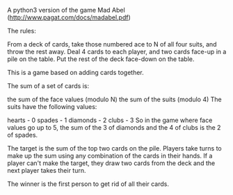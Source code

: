 A python3 version of the game Mad Abel (http://www.pagat.com/docs/madabel.pdf)

The rules:

From a deck of cards, take those numbered ace to N of all four suits, and throw the rest away.
Deal 4 cards to each player, and two cards face-up in a pile on the table. Put the rest of the deck face-down on the table.

This is a game based on adding cards together.

The sum of a set of cards is:

the sum of the face values (modulo N)
the sum of the suits (modulo 4)
The suits have the following values:

hearts - 0
spades - 1
diamonds - 2
clubs - 3
So in the game where face values go up to 5, the sum of the 3 of diamonds and the 4 of clubs is the 2 of spades.

The target is the sum of the top two cards on the pile. Players take turns to make up the sum using any combination of the cards in their hands. If a player can't make the target, they draw two cards from the deck and the next player takes their turn.

The winner is the first person to get rid of all their cards.

